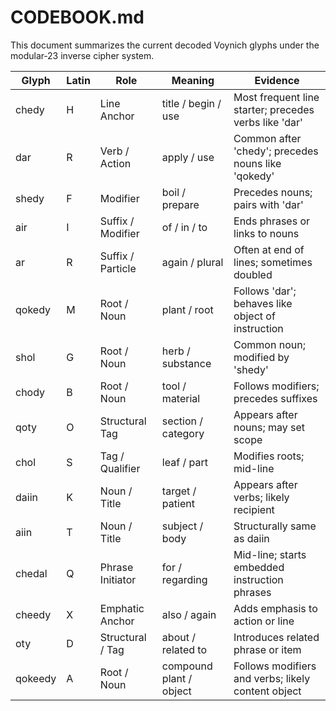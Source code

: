 # CODEBOOK.md

This document summarizes the current decoded Voynich glyphs under the modular‑23 inverse cipher system.

| Glyph     | Latin | Role                      | Meaning                  | Evidence |
|-----------|--------|---------------------------|---------------------------|----------|
| chedy     | H      | Line Anchor               | title / begin / use       | Most frequent line starter; precedes verbs like 'dar' |
| dar       | R      | Verb / Action             | apply / use               | Common after 'chedy'; precedes nouns like 'qokedy' |
| shedy     | F      | Modifier                  | boil / prepare            | Precedes nouns; pairs with 'dar' |
| air       | I      | Suffix / Modifier         | of / in / to              | Ends phrases or links to nouns |
| ar        | R      | Suffix / Particle         | again / plural            | Often at end of lines; sometimes doubled |
| qokedy    | M      | Root / Noun               | plant / root              | Follows 'dar'; behaves like object of instruction |
| shol      | G      | Root / Noun               | herb / substance          | Common noun; modified by 'shedy' |
| chody     | B      | Root / Noun               | tool / material           | Follows modifiers; precedes suffixes |
| qoty      | O      | Structural Tag            | section / category        | Appears after nouns; may set scope |
| chol      | S      | Tag / Qualifier           | leaf / part               | Modifies roots; mid-line |
| daiin     | K      | Noun / Title              | target / patient          | Appears after verbs; likely recipient |
| aiin      | T      | Noun / Title              | subject / body            | Structurally same as daiin |
| chedal    | Q      | Phrase Initiator          | for / regarding           | Mid-line; starts embedded instruction phrases |
| cheedy    | X      | Emphatic Anchor           | also / again              | Adds emphasis to action or line |
| oty       | D      | Structural / Tag          | about / related to        | Introduces related phrase or item |
| qokeedy   | A      | Root / Noun               | compound plant / object   | Follows modifiers and verbs; likely content object |
